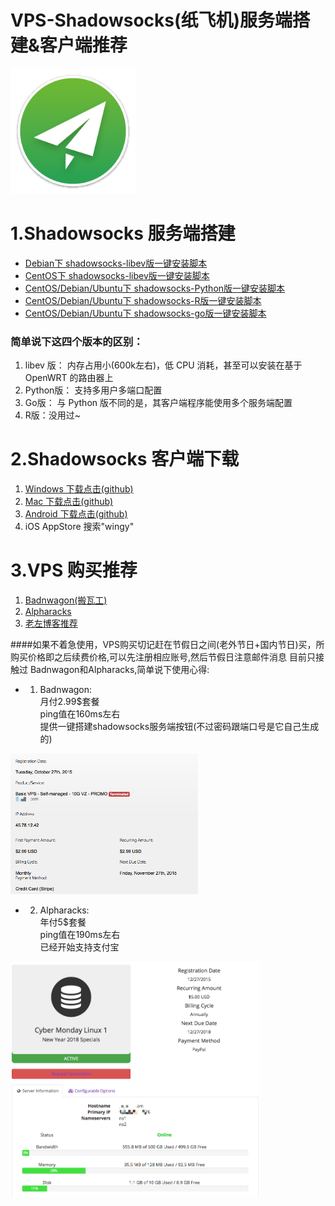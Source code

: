 # VPS-Shadowsocks(纸飞机)服务端搭建&客户端推荐
<img src="images/Icon.png" width="200">

# 1.<a id="服务端搭建"></a>Shadowsocks 服务端搭建

* [Debian下 shadowsocks-libev版一键安装脚本](https://teddysun.com/358.html)
* [CentOS下     shadowsocks-libev版一键安装脚本](https://teddysun.com/357.html)
* [CentOS/Debian/Ubuntu下 shadowsocks-Python版一键安装脚本](https://teddysun.com/342.html)
* [CentOS/Debian/Ubuntu下 shadowsocks-R版一键安装脚本](https://shadowsocks.be/9.html)
* [CentOS/Debian/Ubuntu下 shadowsocks-go版一键安装脚本](https://teddysun.com/392.html)


### 简单说下这四个版本的区别：
1. libev 版： 内存占用小(600k左右)，低 CPU 消耗，甚至可以安装在基于 OpenWRT 的路由器上
2. Python版： 支持多用户多端口配置
3. Go版： 与 Python 版不同的是，其客户端程序能使用多个服务端配置
4. R版：没用过~

# 2.Shadowsocks 客户端下载
1. [Windows 下载点击(github)](https://github.com/shadowsocks/shadowsocks-windows/releases)
2. [Mac 下载点击(github)](https://github.com/shadowsocks/ShadowsocksX-NG/releases/)
3. [Android 下载点击(github)](https://github.com/shadowsocks/shadowsocks-android/releases)
4. iOS AppStore 搜索"wingy"

# 3.VPS 购买推荐
1. [Badnwagon(搬瓦工)](https://bwh1.net/index.php)
2. [Alpharacks](https://www.alpharacks.com)
3. [老左博客推荐](http://www.laozuo.org/myvps)


####如果不着急使用，VPS购买切记赶在节假日之间(老外节日+国内节日)买，所购买价格即之后续费价格,可以先注册相应账号,然后节假日注意邮件消息
目前只接触过 Badnwagon和Alpharacks,简单说下使用心得: 

* 1. Badnwagon:  
月付2.99$套餐  
ping值在160ms左右  
提供一键搭建shadowsocks服务端按钮(不过密码跟端口号是它自己生成的)
 

<img src="images/Badnwagon_record.png" width="300">

* 2. Alpharacks:  
年付5$套餐  
ping值在190ms左右  
已经开始支持支付宝  

<img src="images/Alpharacks_record.png" width="400">

